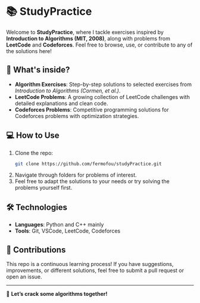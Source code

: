 # 📚 StudyPractice

Welcome to **StudyPractice**, where I tackle exercises inspired by **Introduction to Algorithms (MIT, 2008)**, along with problems from **LeetCode** and **Codeforces**. Feel free to browse, use, or contribute to any of the solutions here!

## 🚀 What's inside?

- **Algorithm Exercises**: Step-by-step solutions to selected exercises from _Introduction to Algorithms (Cormen, et al.)_.
- **LeetCode Problems**: A growing collection of LeetCode challenges with detailed explanations and clean code.
- **Codeforces Problems**: Competitive programming solutions for Codeforces problems with optimization strategies.

## 💻 How to Use

1. Clone the repo:
   ```bash
   git clone https://github.com/fermofou/studyPractice.git
   ```
2. Navigate through folders for problems of interest.
3. Feel free to adapt the solutions to your needs or try solving the problems yourself first.

## 🛠️ Technologies

- **Languages**: Python and C++ mainly
- **Tools**: Git, VSCode, LeetCode, Codeforces

## 🌱 Contributions

This repo is a continuous learning process! If you have suggestions, improvements, or different solutions, feel free to submit a pull request or open an issue.

---

🎯 **Let’s crack some algorithms together!**
